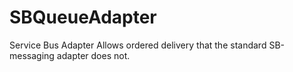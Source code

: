 # SBQueueAdapter
Service Bus Adapter
Allows ordered delivery that the standard SB-messaging adapter does not.
